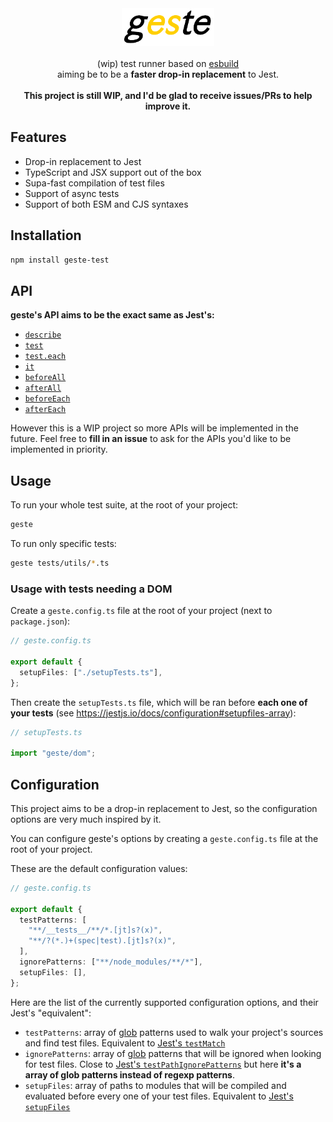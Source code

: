 <div align="center">
  <img src="shots/geste.png" alt="geste" height="60" />
</div>

<br>

<div align="center">
  (wip) test runner based on <a href="https://esbuild.github.io">esbuild</a><br> aiming be to be a <b>faster drop-in replacement</b> to Jest.<br><br>
  <b>This project is still WIP, and I'd be glad to receive issues/PRs to help improve it.</b>
</div>

## Features

- Drop-in replacement to Jest
- TypeScript and JSX support out of the box
- Supa-fast compilation of test files
- Support of async tests
- Support of both ESM and CJS syntaxes

## Installation

```bash
npm install geste-test
```

## API

**geste's API aims to be the exact same as Jest's:**

- [`describe`](https://jestjs.io/docs/api#describename-fn)
- [`test`](https://jestjs.io/docs/api#testname-fn-timeout)
- [`test.each`](https://jestjs.io/docs/api#testeachtablename-fn-timeout)
- [`it`](https://jestjs.io/docs/api#testname-fn-timeout)
- [`beforeAll`](https://jestjs.io/docs/api#beforeallfn-timeout)
- [`afterAll`](https://jestjs.io/docs/api#afterallfn-timeout)
- [`beforeEach`](https://jestjs.io/docs/api#beforeeachfn-timeout)
- [`afterEach`](https://jestjs.io/docs/api#aftereachfn-timeout)

However this is a WIP project so more APIs will be implemented in the future. Feel free to **fill in an issue** to ask for the APIs you'd like to be implemented in priority.

## Usage

To run your whole test suite, at the root of your project:

```bash
geste
```

To run only specific tests:

```bash
geste tests/utils/*.ts
```

### Usage with tests needing a DOM

Create a `geste.config.ts` file at the root of your project (next to `package.json`):

```ts
// geste.config.ts

export default {
  setupFiles: ["./setupTests.ts"],
};
```

Then create the `setupTests.ts` file, which will be ran before **each one of your tests** (see https://jestjs.io/docs/configuration#setupfiles-array):

```ts
// setupTests.ts

import "geste/dom";
```

## Configuration

This project aims to be a drop-in replacement to Jest, so the configuration options are very much inspired by it.

You can configure geste's options by creating a `geste.config.ts` file at the root of your project.

These are the default configuration values:

```ts
// geste.config.ts

export default {
  testPatterns: [
    "**/__tests__/**/*.[jt]s?(x)",
    "**/?(*.)+(spec|test).[jt]s?(x)",
  ],
  ignorePatterns: ["**/node_modules/**/*"],
  setupFiles: [],
};
```

Here are the list of the currently supported configuration options, and their Jest's "equivalent":

- `testPatterns`: array of [glob](https://github.com/isaacs/node-glob) patterns used to walk your project's sources and find test files. Equivalent to [Jest's `testMatch`](https://jestjs.io/docs/configuration#testmatch-arraystring)
- `ignorePatterns`: array of [glob](https://github.com/isaacs/node-glob) patterns that will be ignored when looking for test files. Close to [Jest's `testPathIgnorePatterns`](https://jestjs.io/docs/configuration#testpathignorepatterns-arraystring) but here **it's a array of glob patterns instead of regexp patterns**.
- `setupFiles`: array of paths to modules that will be compiled and evaluated before every one of your test files. Equivalent to [Jest's `setupFiles`](https://jestjs.io/docs/configuration#setupfiles-array)

